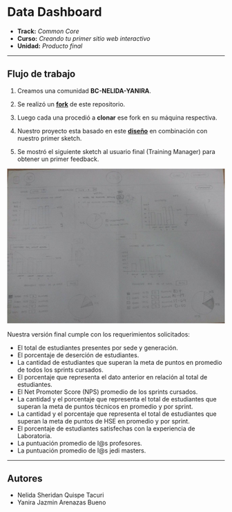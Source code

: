 # Data Dashboard

* **Track:** _Common Core_
* **Curso:** _Creando tu primer sitio web interactivo_
* **Unidad:** _Producto final_

***

## Flujo de trabajo

1. Creamos una comunidad **BC-NELIDA-YANIRA**.
2. Se realizó un [**fork**](https://gist.github.com/ivandevp/1de47ae69a5e139a6622d78c882e1f74)
   de este repositorio.
3. Luego cada una procedió a **clonar** ese fork en su máquina respectiva.
4. Nuestro proyecto esta basado en este [**diseño**](https://marvelapp.com/104ejifg/) en combinación con nuestro primer sketch.

5. Se mostró el siguiente sketch al usuario final (Training Manager) para obtener un primer feedback.

![Sin titulo](assets/images/sketch.jpg)

 Nuestra versión final cumple con los requerimientos solicitados:
 * El total de estudiantes presentes por sede y generación.
 * El porcentaje de deserción de estudiantes.
 * La cantidad de estudiantes que superan la meta de puntos en promedio de todos los sprints cursados.  
 * El porcentaje que representa el dato anterior en relación al total de estudiantes.
 * El Net Promoter Score (NPS) promedio de los sprints cursados.
 * La cantidad y el porcentaje que representa el total de estudiantes que superan la meta de puntos técnicos en promedio y por sprint.
 * La cantidad y el porcentaje que representa el total de estudiantes que superan la meta de puntos de HSE en promedio y por sprint.
 * El porcentaje de estudiantes satisfechas con la experiencia de Laboratoria.
 * La puntuación promedio de l@s profesores.
 * La puntuación promedio de l@s jedi masters.
***
## Autores

* Nelida Sheridan Quispe Tacuri
* Yanira Jazmin Arenazas Bueno
